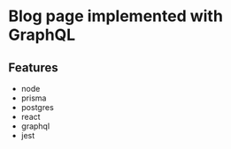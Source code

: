 # Blog page implemented with GraphQL

## Features
 - node
 - prisma
 - postgres
 - react
 - graphql
 - jest